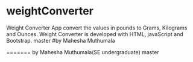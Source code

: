# weightConverter
Weight Converter App convert the values in pounds to Grams, Kilograms and Ounces.
Weight Converter is developed with HTML, javaScript and Bootstrap.
master
#by Mahesha Muthumala


=======
by Mahesha Muthumala(SE undergraduate)
master
